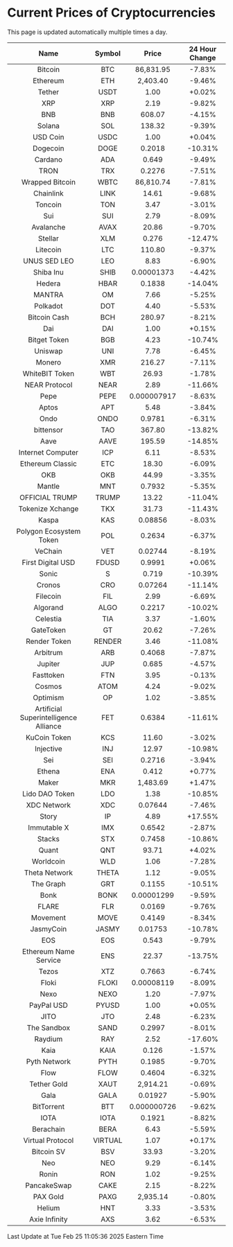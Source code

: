 # Current Prices of Cryptocurrencies
This page is updated automatically multiple times a day.

| Name | Symbol | Price | 24 Hour Change |
| :---: |:---:| :---: | :---: |
| Bitcoin | BTC | 86,831.95 | -7.83% |
| Ethereum | ETH | 2,403.40 | -9.46% |
| Tether | USDT | 1.00 | +0.02% |
| XRP | XRP | 2.19 | -9.82% |
| BNB | BNB | 608.07 | -4.15% |
| Solana | SOL | 138.32 | -9.39% |
| USD Coin | USDC | 1.00 | +0.04% |
| Dogecoin | DOGE | 0.2018 | -10.31% |
| Cardano | ADA | 0.649 | -9.49% |
| TRON | TRX | 0.2276 | -7.51% |
| Wrapped Bitcoin | WBTC | 86,810.74 | -7.81% |
| Chainlink | LINK | 14.61 | -9.68% |
| Toncoin | TON | 3.47 | -3.01% |
| Sui | SUI | 2.79 | -8.09% |
| Avalanche | AVAX | 20.86 | -9.70% |
| Stellar | XLM | 0.276 | -12.47% |
| Litecoin | LTC | 110.80 | -9.37% |
| UNUS SED LEO | LEO | 8.83 | -6.90% |
| Shiba Inu | SHIB | 0.00001373 | -4.42% |
| Hedera | HBAR | 0.1838 | -14.04% |
| MANTRA | OM | 7.66 | -5.25% |
| Polkadot | DOT | 4.40 | -5.53% |
| Bitcoin Cash | BCH | 280.97 | -8.21% |
| Dai | DAI | 1.00 | +0.15% |
| Bitget Token | BGB | 4.23 | -10.74% |
| Uniswap | UNI | 7.78 | -6.45% |
| Monero | XMR | 216.27 | -7.11% |
| WhiteBIT Token | WBT | 26.93 | -1.78% |
| NEAR Protocol | NEAR | 2.89 | -11.66% |
| Pepe | PEPE | 0.000007917 | -8.63% |
| Aptos | APT | 5.48 | -3.84% |
| Ondo | ONDO | 0.9781 | -6.31% |
| bittensor | TAO | 367.80 | -13.82% |
| Aave | AAVE | 195.59 | -14.85% |
| Internet Computer | ICP | 6.11 | -8.53% |
| Ethereum Classic | ETC | 18.30 | -6.09% |
| OKB | OKB | 44.99 | -3.35% |
| Mantle | MNT | 0.7932 | -5.35% |
| OFFICIAL TRUMP | TRUMP | 13.22 | -11.04% |
| Tokenize Xchange | TKX | 31.73 | -11.43% |
| Kaspa | KAS | 0.08856 | -8.03% |
| Polygon Ecosystem Token | POL | 0.2634 | -6.37% |
| VeChain | VET | 0.02744 | -8.19% |
| First Digital USD | FDUSD | 0.9991 | +0.06% |
| Sonic | S | 0.719 | -10.39% |
| Cronos | CRO | 0.07264 | -11.14% |
| Filecoin | FIL | 2.99 | -6.69% |
| Algorand | ALGO | 0.2217 | -10.02% |
| Celestia | TIA | 3.37 | -1.60% |
| GateToken | GT | 20.62 | -7.26% |
| Render Token | RENDER | 3.46 | -11.08% |
| Arbitrum | ARB | 0.4068 | -7.87% |
| Jupiter | JUP | 0.685 | -4.57% |
| Fasttoken | FTN | 3.95 | -0.13% |
| Cosmos | ATOM | 4.24 | -9.02% |
| Optimism | OP | 1.02 | -3.85% |
| Artificial Superintelligence Alliance | FET | 0.6384 | -11.61% |
| KuCoin Token | KCS | 11.60 | -3.02% |
| Injective | INJ | 12.97 | -10.98% |
| Sei | SEI | 0.2716 | -3.94% |
| Ethena | ENA | 0.412 | +0.77% |
| Maker | MKR | 1,483.69 | +1.47% |
| Lido DAO Token | LDO | 1.38 | -10.85% |
| XDC Network | XDC | 0.07644 | -7.46% |
| Story | IP | 4.89 | +17.55% |
| Immutable X | IMX | 0.6542 | -2.87% |
| Stacks | STX | 0.7458 | -10.86% |
| Quant | QNT | 93.71 | +4.02% |
| Worldcoin | WLD | 1.06 | -7.28% |
| Theta Network | THETA | 1.12 | -9.05% |
| The Graph | GRT | 0.1155 | -10.51% |
| Bonk | BONK | 0.00001299 | -9.59% |
| FLARE | FLR | 0.0169 | -9.76% |
| Movement | MOVE | 0.4149 | -8.34% |
| JasmyCoin | JASMY | 0.01753 | -10.78% |
| EOS | EOS | 0.543 | -9.79% |
| Ethereum Name Service | ENS | 22.37 | -13.75% |
| Tezos | XTZ | 0.7663 | -6.74% |
| Floki | FLOKI | 0.00008119 | -8.09% |
| Nexo | NEXO | 1.20 | -7.97% |
| PayPal USD | PYUSD | 1.00 | +0.05% |
| JITO | JTO | 2.48 | -6.23% |
| The Sandbox | SAND | 0.2997 | -8.01% |
| Raydium | RAY | 2.52 | -17.60% |
| Kaia | KAIA | 0.126 | -1.57% |
| Pyth Network | PYTH | 0.1985 | -9.70% |
| Flow | FLOW | 0.4604 | -6.32% |
| Tether Gold | XAUT | 2,914.21 | -0.69% |
| Gala | GALA | 0.01927 | -5.90% |
| BitTorrent | BTT | 0.000000726 | -9.62% |
| IOTA | IOTA | 0.1921 | -8.82% |
| Berachain | BERA | 6.43 | -5.59% |
| Virtual Protocol | VIRTUAL | 1.07 | +0.17% |
| Bitcoin SV | BSV | 33.93 | -3.20% |
| Neo | NEO | 9.29 | -6.14% |
| Ronin | RON | 1.02 | -9.25% |
| PancakeSwap | CAKE | 2.15 | -8.22% |
| PAX Gold | PAXG | 2,935.14 | -0.80% |
| Helium | HNT | 3.33 | -3.53% |
| Axie Infinity | AXS | 3.62 | -6.53% |

Last Update at Tue Feb 25 11:05:36 2025 Eastern Time